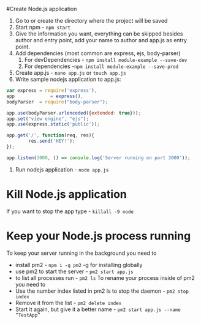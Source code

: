 #Create Node.js application
1. Go to or create the directory where the project will be saved
1. Start npm - `npm start`
1. Give the information you want, everything can be skipped besides author and entry point, add your name to author and app.js as entry point.
1. Add dependencies (most common are express, ejs, body-parser)
   1. For devDependencies - `npm install module-example --save-dev`
   1. For dependencies -`npm install module-example --save-prod`
1. Create app.js - `nano app.js` or `touch app.js`
1. Write sample nodejs application to app.js:
```javascript
var express	= require('express'),
app             = express(),
bodyParser	= require("body-parser");

app.use(bodyParser.urlencoded({extended: true}));
app.set("view engine", "ejs");
app.use(express.static('public'));

app.get('/', function(req, res){
        res.send('HEY!');
});

app.listen(3000, () => console.log('Server running on port 3000'));
```
1. Run nodejs application - `node app.js`

# Kill Node.js application
If you want to stop the app type - `killall -9 node`

# Keep your Node.js process running
To keep your server running in the background you need to
- install pm2 - `npm i -g pm2` -g for installing globally
- use pm2 to start the server - `pm2 start app.js`
- to list all processes run - `pm2 ls`
To rename your process inside of pm2 you need to
- Use the number index listed in pm2 ls to stop the daemon - `pm2 stop index`
- Remove it from the list - `pm2 delete index`
- Start it again, but give it a better name - `pm2 start app.js --name “TestApp”`

